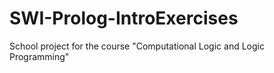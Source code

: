 # SWI-Prolog-IntroExercises
School project for the course "Computational Logic and Logic Programming"
